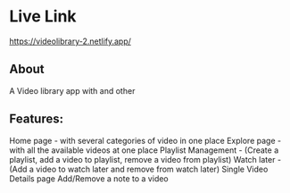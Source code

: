 # Live Link

https://videolibrary-2.netlify.app/

## About
A Video library app with  and other

## Features: 
Home page - with several categories of video in one place
Explore page - with all the available videos at one place
Playlist Management - (Create a playlist, add a video to playlist, remove a video from playlist)
Watch later - (Add a video to watch later and remove from watch later)
Single Video Details page
Add/Remove a note to a video

